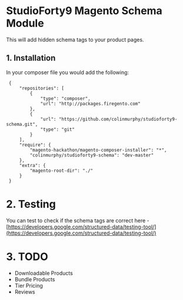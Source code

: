 # StudioForty9 Magento Schema Module

This will add hidden schema tags to your product pages.

## 1. Installation

In your composer file you would add the following:

     {
         "repositories": [
             {
                 "type": "composer",
                 "url": "http://packages.firegento.com"
             },
             {
                 "url": "https://github.com/colinmurphy/studioforty9-schema.git",
                 "type": "git"
             }
         ],
         "require": {
             "magento-hackathon/magento-composer-installer": "*",
             "colinmurphy/studioforty9-schema": "dev-master"
         },
         "extra": {
             "magento-root-dir": "./"
         }
     }

# 2. Testing

You can test to check if the schema tags are correct here - [https://developers.google.com/structured-data/testing-tool/](https://developers.google.com/structured-data/testing-tool/)

# 3. TODO

- Downloadable Products
- Bundle Products
- Tier Pricing
- Reviews